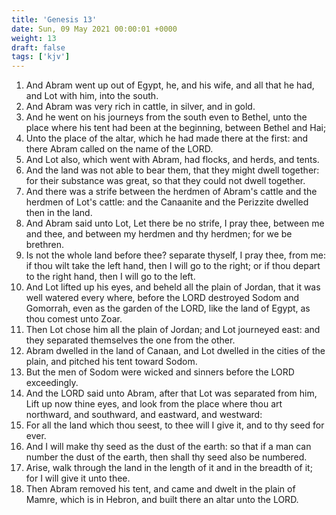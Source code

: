 ```yaml
---
title: 'Genesis 13'
date: Sun, 09 May 2021 00:00:01 +0000
weight: 13
draft: false
tags: ['kjv'] 
---
```


1. And Abram went up out of Egypt, he, and his wife, and all that he had, and Lot with him, into the south.
2. And Abram was very rich in cattle, in silver, and in gold.
3. And he went on his journeys from the south even to Bethel, unto the place where his tent had been at the beginning, between Bethel and Hai;
4. Unto the place of the altar, which he had made there at the first: and there Abram called on the name of the LORD.
5. And Lot also, which went with Abram, had flocks, and herds, and tents.
6. And the land was not able to bear them, that they might dwell together: for their substance was great, so that they could not dwell together.
7. And there was a strife between the herdmen of Abram's cattle and the herdmen of Lot's cattle: and the Canaanite and the Perizzite dwelled then in the land.
8. And Abram said unto Lot, Let there be no strife, I pray thee, between me and thee, and between my herdmen and thy herdmen; for we be brethren.
9. Is not the whole land before thee? separate thyself, I pray thee, from me: if thou wilt take the left hand, then I will go to the right; or if thou depart to the right hand, then I will go to the left.
10. And Lot lifted up his eyes, and beheld all the plain of Jordan, that it was well watered every where, before the LORD destroyed Sodom and Gomorrah, even as the garden of the LORD, like the land of Egypt, as thou comest unto Zoar.
11. Then Lot chose him all the plain of Jordan; and Lot journeyed east: and they separated themselves the one from the other.
12. Abram dwelled in the land of Canaan, and Lot dwelled in the cities of the plain, and pitched his tent toward Sodom.
13. But the men of Sodom were wicked and sinners before the LORD exceedingly.
14. And the LORD said unto Abram, after that Lot was separated from him, Lift up now thine eyes, and look from the place where thou art northward, and southward, and eastward, and westward:
15. For all the land which thou seest, to thee will I give it, and to thy seed for ever.
16. And I will make thy seed as the dust of the earth: so that if a man can number the dust of the earth, then shall thy seed also be numbered.
17. Arise, walk through the land in the length of it and in the breadth of it; for I will give it unto thee.
18. Then Abram removed his tent, and came and dwelt in the plain of Mamre, which is in Hebron, and built there an altar unto the LORD.
